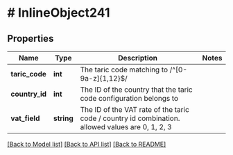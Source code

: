 # # InlineObject241

## Properties

Name | Type | Description | Notes
------------ | ------------- | ------------- | -------------
**taric_code** | **int** | The taric code  matching to /^[0-9a-z]{1,12}$/ | 
**country_id** | **int** | The ID of the country that the taric code configuration belongs to | 
**vat_field** | **string** | The ID of the VAT rate of the taric code / country id combination.  allowed values are 0, 1, 2, 3 | 

[[Back to Model list]](../../README.md#documentation-for-models) [[Back to API list]](../../README.md#documentation-for-api-endpoints) [[Back to README]](../../README.md)


